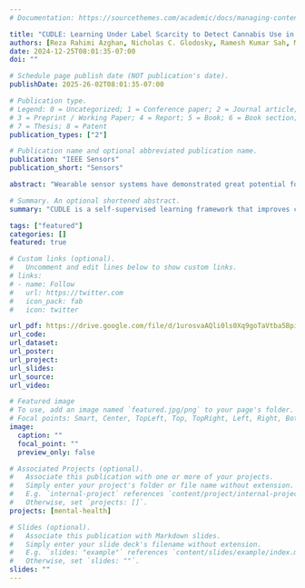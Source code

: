 ```yaml
---
# Documentation: https://sourcethemes.com/academic/docs/managing-content/

title: "CUDLE: Learning Under Label Scarcity to Detect Cannabis Use in Uncontrolled Environments using Wearables"
authors: [Reza Rahimi Azghan, Nicholas C. Glodosky, Ramesh Kumar Sah, Michael J. Cleveland, Carrie Cuttler, Ryan J. McLaughlin, Hassan Ghasemzadeh]
date: 2024-12-25T08:01:35-07:00
doi: ""

# Schedule page publish date (NOT publication's date).
publishDate: 2025-26-02T08:01:35-07:00

# Publication type.
# Legend: 0 = Uncategorized; 1 = Conference paper; 2 = Journal article;
# 3 = Preprint / Working Paper; 4 = Report; 5 = Book; 6 = Book section;
# 7 = Thesis; 8 = Patent
publication_types: ["2"]

# Publication name and optional abbreviated publication name.
publication: "IEEE Sensors"
publication_short: "Sensors"

abstract: "Wearable sensor systems have demonstrated great potential for real-time, objective monitoring of physiological health to support behavioral interventions. However, obtaining accurate labels in free-living environments remains challenging due to limited human supervision and reliance on self-labeling by patients, complicating data collection and supervised learning. To address this, we introduce CUDLE (Cannabis Use Detection with Label Efficiency), a novel framework that leverages self-supervised learning with real-world wearable sensor data to automatically detect cannabis consumption in free-living environments. CUDLE identifies consumption moments using sensor-derived data through a contrastive learning framework, first learning robust representations via a self-supervised pretext task with data augmentation. These representations are then fine-tuned in a downstream task with a shallow classifier, allowing CUDLE to outperform traditional supervised methods, especially with limited labeled data. To evaluate our approach, we conducted a clinical study with 20 cannabis users, collecting over 500 hours of wearable sensor data and user-reported cannabis use moments through Ecological Momentary Assessment (EMA) methods. Our analysis shows that CUDLE achieves a higher accuracy of 73.4% compared to 71.1% for the supervised approach, with the performance gap widening as the number of labels decreases. Notably, CUDLE not only surpasses the supervised model while using 75% less labels, but also reaches peak performance with far fewer subjects, indicating its efficiency in learning from both limited labels and data. These findings have significant implications for real-world applications, where data collection and annotation are labor-intensive, offering a path to more scalable and practical solutions in computational health."

# Summary. An optional shortened abstract.
summary: "CUDLE is a self-supervised learning framework that improves cannabis use detection from wearable sensor data in real-world settings, outperforming supervised methods while requiring significantly fewer labeled samples."

tags: ["featured"]
categories: []
featured: true

# Custom links (optional).
#   Uncomment and edit lines below to show custom links.
# links:
# - name: Follow
#   url: https://twitter.com
#   icon_pack: fab
#   icon: twitter

url_pdf: https://drive.google.com/file/d/1urosvaAQli0ls0Xq9goTaVtba5BpiUqh/view?usp=sharing
url_code:
url_dataset:
url_poster:
url_project:
url_slides:
url_source:
url_video:

# Featured image
# To use, add an image named `featured.jpg/png` to your page's folder.
# Focal points: Smart, Center, TopLeft, Top, TopRight, Left, Right, BottomLeft, Bottom, BottomRight.
image:
  caption: ""
  focal_point: ""
  preview_only: false

# Associated Projects (optional).
#   Associate this publication with one or more of your projects.
#   Simply enter your project's folder or file name without extension.
#   E.g. `internal-project` references `content/project/internal-project/index.md`.
#   Otherwise, set `projects: []`.
projects: [mental-health]

# Slides (optional).
#   Associate this publication with Markdown slides.
#   Simply enter your slide deck's filename without extension.
#   E.g. `slides: "example"` references `content/slides/example/index.md`.
#   Otherwise, set `slides: ""`.
slides: ""
---
```

